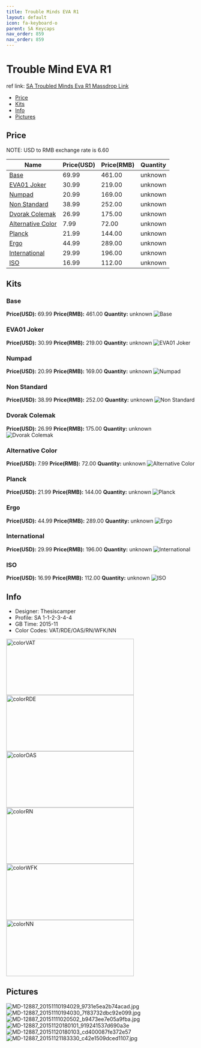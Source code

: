 ```yaml
---
title: Trouble Minds EVA R1
layout: default
icon: fa-keyboard-o
parent: SA Keycaps
nav_order: 859
nav_order: 859
---
```


# Trouble Mind EVA R1

ref link: [SA Troubled Minds Eva R1 Massdrop Link](https://www.massdrop.com/buy/troubled-minds-sa-keycap-set)

* [Price](#price)
* [Kits](#kits)
* [Info](#info)
* [Pictures](#pictures)

## Price

NOTE: USD to RMB exchange rate is 6.60

| Name          | Price(USD)    | Price(RMB)  | Quantity |
| ------------- | ------------- | ----------- | -------- |
|[Base](#base)|69.99|461.00|unknown|
|[EVA01 Joker](#eva01-joker)|30.99|219.00|unknown|
|[Numpad](#numpad)|20.99|169.00|unknown|
|[Non Standard](#non-standard)|38.99|252.00|unknown|
|[Dvorak Colemak](#dvorak-colemak)|26.99|175.00|unknown|
|[Alternative Color](#alternative-color)|7.99|72.00|unknown|
|[Planck](#planck)|21.99|144.00|unknown|
|[Ergo](#ergo)|44.99|289.00|unknown|
|[International](#international)|29.99|196.00|unknown|
|[ISO](#iso)|16.99|112.00|unknown|

## Kits
### Base
**Price(USD):** 69.99    **Price(RMB):** 461.00    **Quantity:** unknown
<img src="{{ 'assets/images/sa-keycaps/evar1/kits_pics/base.jpg' | relative_url }}" alt="Base" class="image featured">

### EVA01 Joker
**Price(USD):** 30.99    **Price(RMB):** 219.00    **Quantity:** unknown
<img src="{{ 'assets/images/sa-keycaps/evar1/kits_pics/eva01joker.jpg' | relative_url }}" alt="EVA01 Joker" class="image featured">

### Numpad
**Price(USD):** 20.99    **Price(RMB):** 169.00    **Quantity:** unknown
<img src="{{ 'assets/images/sa-keycaps/evar1/kits_pics/numpad.png' | relative_url }}" alt="Numpad" class="image featured">

### Non Standard
**Price(USD):** 38.99    **Price(RMB):** 252.00    **Quantity:** unknown
<img src="{{ 'assets/images/sa-keycaps/evar1/kits_pics/nonstandard.jpg' | relative_url }}" alt="Non Standard" class="image featured">

### Dvorak Colemak
**Price(USD):** 26.99    **Price(RMB):** 175.00    **Quantity:** unknown
<img src="{{ 'assets/images/sa-keycaps/evar1/kits_pics/dvorakcolemak.jpg' | relative_url }}" alt="Dvorak Colemak" class="image featured">

### Alternative Color
**Price(USD):** 7.99    **Price(RMB):** 72.00    **Quantity:** unknown
<img src="{{ 'assets/images/sa-keycaps/evar1/kits_pics/alternativecolor.jpg' | relative_url }}" alt="Alternative Color" class="image featured">

### Planck
**Price(USD):** 21.99    **Price(RMB):** 144.00    **Quantity:** unknown
<img src="{{ 'assets/images/sa-keycaps/evar1/kits_pics/planck.jpg' | relative_url }}" alt="Planck" class="image featured">

### Ergo
**Price(USD):** 44.99    **Price(RMB):** 289.00    **Quantity:** unknown
<img src="{{ 'assets/images/sa-keycaps/evar1/kits_pics/ergo.jpg' | relative_url }}" alt="Ergo" class="image featured">

### International
**Price(USD):** 29.99    **Price(RMB):** 196.00    **Quantity:** unknown
<img src="{{ 'assets/images/sa-keycaps/evar1/kits_pics/international.png' | relative_url }}" alt="International" class="image featured">

### ISO
**Price(USD):** 16.99    **Price(RMB):** 112.00    **Quantity:** unknown
<img src="{{ 'assets/images/sa-keycaps/evar1/kits_pics/iso.png' | relative_url }}" alt="ISO" class="image featured">

## Info
* Designer: Thesiscamper 
* Profile: SA 1-1-2-3-4-4
* GB Time: 2015-11
* Color Codes: VAT/RDE/OAS/RN/WFK/NN  
<img src="{{ 'assets/images/sa-keycaps/SP_ColorCodes/abs/SP_Abs_ColorCodes_VAT.png' | relative_url }}" alt="colorVAT" height="150" width="340">
<img src="{{ 'assets/images/sa-keycaps/SP_ColorCodes/abs/SP_Abs_ColorCodes_RDE.png' | relative_url }}" alt="colorRDE" height="150" width="340">
<img src="{{ 'assets/images/sa-keycaps/SP_ColorCodes/abs/SP_Abs_ColorCodes_OAS.png' | relative_url }}" alt="colorOAS" height="150" width="340">
<img src="{{ 'assets/images/sa-keycaps/SP_ColorCodes/abs/SP_Abs_ColorCodes_RN.png' | relative_url }}" alt="colorRN" height="150" width="340">
<img src="{{ 'assets/images/sa-keycaps/SP_ColorCodes/abs/SP_Abs_ColorCodes_WFK.png' | relative_url }}" alt="colorWFK" height="150" width="340">
<img src="{{ 'assets/images/sa-keycaps/SP_ColorCodes/abs/SP_Abs_ColorCodes_NN.png' | relative_url }}" alt="colorNN" height="150" width="340">

## Pictures
<img src="{{ 'assets/images/sa-keycaps/evar1/rendering_pics/MD-12887_20151110194029_9731e5ea2b74acad.jpg' | relative_url }}" alt="MD-12887_20151110194029_9731e5ea2b74acad.jpg" class="image featured">
<img src="{{ 'assets/images/sa-keycaps/evar1/rendering_pics/MD-12887_20151110194030_7f83732dbc92e099.jpg' | relative_url }}" alt="MD-12887_20151110194030_7f83732dbc92e099.jpg" class="image featured">
<img src="{{ 'assets/images/sa-keycaps/evar1/rendering_pics/MD-12887_20151111020502_b9473ee7e05a9fba.jpg' | relative_url }}" alt="MD-12887_20151111020502_b9473ee7e05a9fba.jpg" class="image featured">
<img src="{{ 'assets/images/sa-keycaps/evar1/rendering_pics/MD-12887_20151120180101_919241537d690a3e.png' | relative_url }}" alt="MD-12887_20151120180101_919241537d690a3e" class="image featured">
<img src="{{ 'assets/images/sa-keycaps/evar1/rendering_pics/MD-12887_20151120180103_cd400087fe372e57.png' | relative_url }}" alt="MD-12887_20151120180103_cd400087fe372e57" class="image featured">
<img src="{{ 'assets/images/sa-keycaps/evar1/rendering_pics/MD-12887_20151121183330_c42e1509dced1107.jpg' | relative_url }}" alt="MD-12887_20151121183330_c42e1509dced1107.jpg" class="image featured">
